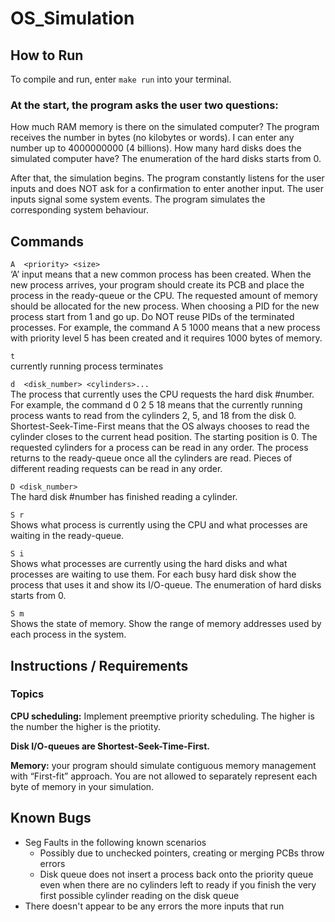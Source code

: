 # OS_Simulation
## How to Run
To compile and run, enter ```make run``` into your terminal.

### At the start, the program asks the user two questions:
How much RAM memory is there on the simulated computer? The program receives the number in bytes (no kilobytes or words). I can enter any number up to 4000000000 (4 billions).
How many hard disks does the simulated computer have? The enumeration of the hard disks starts from 0.


After that, the simulation begins. The program constantly listens for the user inputs and does NOT ask for a confirmation to enter another input. The user inputs signal some system events. The program simulates the corresponding system behaviour.

## Commands
```A  <priority> <size>``` <br />
‘A’ input means that a new common process has been created. When the new process arrives, your program should create its PCB and place the process in the ready-queue or the CPU. The requested amount of memory should be allocated for the new process. When choosing a PID for the new process start from 1 and go up. Do NOT reuse PIDs of the terminated processes. For example, the command A 5 1000 means that a new process with priority level 5 has been created and it requires 1000 bytes of memory.

```t``` <br />
currently running process terminates

```d  <disk_number> <cylinders>...``` <br />
The process that currently uses the CPU requests the hard disk #number. For example, the command d 0 2 5 18 means that the currently running process wants to read from the cylinders 2, 5, and 18 from the disk 0. Shortest-Seek-Time-First means that the OS always chooses to read the cylinder closes to the current head position. The starting position is 0. The requested cylinders for a process can be read in any order. The process returns to the ready-queue once all the cylinders are read. Pieces of different reading requests can be read in any order.

```D <disk_number>``` <br />
The hard disk #number has finished reading a cylinder.

```S r``` <br />
Shows what process is currently using the CPU and what processes are waiting in the ready-queue.

```S i``` <br />
Shows what processes are currently using the hard disks and what processes are waiting to use them. For each busy hard disk show the process that uses it and show its I/O-queue. The enumeration of hard disks starts from 0.

```S m``` <br />
Shows the state of memory. Show the range of memory addresses used by each process in the system.

## Instructions / Requirements
### Topics
**CPU scheduling:** Implement preemptive priority scheduling. The higher is the number the higher is the priotity.

**Disk I/O-queues are Shortest-Seek-Time-First.**

**Memory:** your program should simulate contiguous memory management with “First-fit” approach. You are not allowed to separately represent each byte of memory in your simulation.

## Known Bugs
* Seg Faults in the following known scenarios
  * Possibly due to unchecked pointers, creating or merging PCBs throw errors
  * Disk queue does not insert a process back onto the priority queue even when there are no cylinders left to ready if you finish the very first possible cylinder reading on the disk queue
* There doesn't appear to be any errors the more inputs that run
